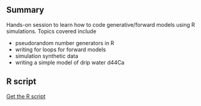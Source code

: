 ## Summary

Hands-on session to learn how to code generative/forward models using R simulations. Topics covered include

- pseudorandom number generators in R
- writing for loops for forward models
- simulation synthetic data
- writing a simple model of drip water d44Ca

## R script

[Get the R script](scripts/Generative_modelling.R)
